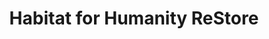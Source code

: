 ---
title: "Habitat for Humanity ReStore"
url: /sylva/habitat-for-humanity-restore/
shop: charity
---